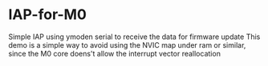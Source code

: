 # IAP-for-M0
Simple IAP using ymoden serial to receive the data for firmware update
This demo is a simple way to avoid using the NVIC map under ram or similar, since the M0 core doens't allow the interrupt vector reallocation
